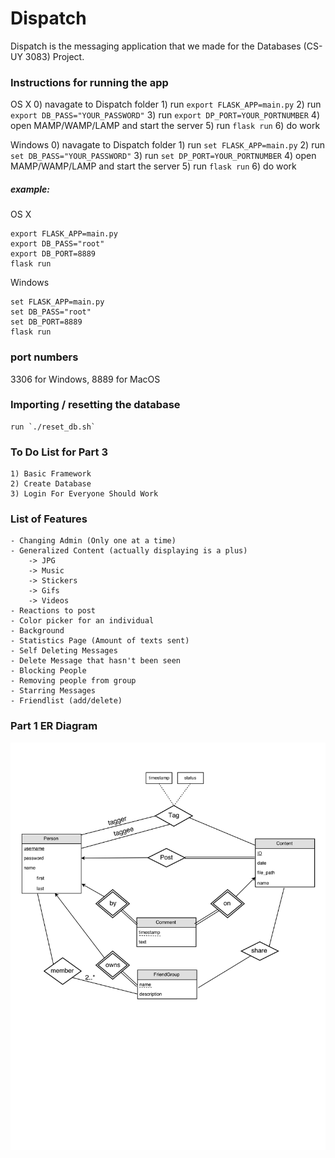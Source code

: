 # Dispatch
Dispatch is the messaging application that we made for the Databases (CS-UY 3083) Project. 

### Instructions for running the app
OS X
	0) navagate to Dispatch folder
	1) run `export FLASK_APP=main.py`
	2) run `export DB_PASS="YOUR_PASSWORD"`
	3) run `export DP_PORT=YOUR_PORTNUMBER`
	4) open MAMP/WAMP/LAMP and start the server
	5) run `flask run`
	6) do work

Windows
	0) navagate to Dispatch folder
	1) run `set FLASK_APP=main.py`
	2) run `set DB_PASS="YOUR_PASSWORD"`
	3) run `set DP_PORT=YOUR_PORTNUMBER`
	4) open MAMP/WAMP/LAMP and start the server
	5) run `flask run`
	6) do work


##### example:
OS X
```
export FLASK_APP=main.py
export DB_PASS="root"
export DB_PORT=8889
flask run
```

Windows
```
set FLASK_APP=main.py
set DB_PASS="root"
set DB_PORT=8889
flask run
```

### port numbers
3306 for Windows, 8889 for MacOS

### Importing / resetting the database
	run `./reset_db.sh`


### To Do List for Part 3
	1) Basic Framework
	2) Create Database
	3) Login For Everyone Should Work

### List of Features
	- Changing Admin (Only one at a time)
	- Generalized Content (actually displaying is a plus)
		-> JPG
		-> Music
		-> Stickers
		-> Gifs
		-> Videos
	- Reactions to post
	- Color picker for an individual
	- Background
	- Statistics Page (Amount of texts sent)
	- Self Deleting Messages
	- Delete Message that hasn't been seen
	- Blocking People
	- Removing people from group
	- Starring Messages
	- Friendlist (add/delete)

### Part 1 ER Diagram
![Part 1 ER](/docs/Part1_ER.png)
